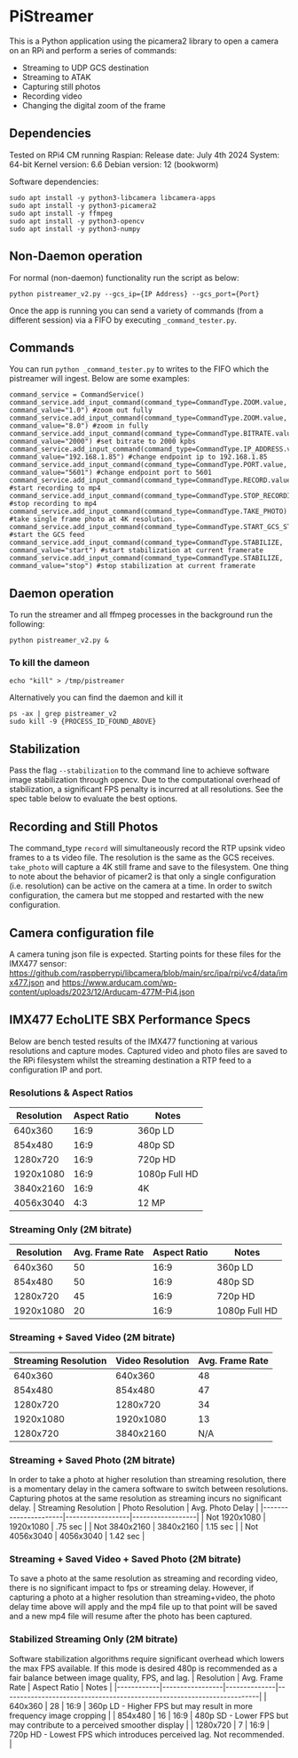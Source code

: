 # PiStreamer
This is a Python application using the picamera2 library to open a camera on an RPi and perform a series of commands:
* Streaming to UDP GCS destination
* Streaming to ATAK
* Capturing still photos
* Recording video
* Changing the digital zoom of the frame

## Dependencies
Tested on RPi4 CM running Raspian:
Release date: July 4th 2024
System: 64-bit
Kernel version: 6.6
Debian version: 12 (bookworm)

Software dependencies:
```
sudo apt install -y python3-libcamera libcamera-apps
sudo apt install -y python3-picamera2
sudo apt install -y ffmpeg
sudo apt install -y python3-opencv
sudo apt install -y python3-numpy
```

## Non-Daemon operation
For normal (non-daemon) functionality run the script as below:

```
python pistreamer_v2.py --gcs_ip={IP Address} --gcs_port={Port}
```
Once the app is running you can send a variety of commands (from a different session) via a FIFO by executing `_command_tester.py`.

## Commands
You can run `python _command_tester.py` to writes to the FIFO which the pistreamer will ingest. Below are some examples:
```
command_service = CommandService()
command_service.add_input_command(command_type=CommandType.ZOOM.value, command_value="1.0") #zoom out fully
command_service.add_input_command(command_type=CommandType.ZOOM.value, command_value="8.0") #zoom in fully
command_service.add_input_command(command_type=CommandType.BITRATE.value, command_value="2000") #set bitrate to 2000 kpbs
command_service.add_input_command(command_type=CommandType.IP_ADDRESS.value, command_value="192.168.1.85") #change endpoint ip to 192.168.1.85
command_service.add_input_command(command_type=CommandType.PORT.value, command_value="5601") #change endpoint port to 5601
command_service.add_input_command(command_type=CommandType.RECORD.value) #start recording to mp4
command_service.add_input_command(command_type=CommandType.STOP_RECORDING) #stop recording to mp4
command_service.add_input_command(command_type=CommandType.TAKE_PHOTO) #take single frame photo at 4K resolution.
command_service.add_input_command(command_type=CommandType.START_GCS_STREAM) #start the GCS feed
command_service.add_input_command(command_type=CommandType.STABILIZE, command_value="start") #start stabilization at current framerate
command_service.add_input_command(command_type=CommandType.STABILIZE, command_value="stop") #stop stabilization at current framerate
```

## Daemon operation
To run the streamer and all ffmpeg processes in the background run the following:
```
python pistreamer_v2.py &
```

### To kill the dameon
```
echo "kill" > /tmp/pistreamer
```
Alternatively you can find the daemon and kill it
```
ps -ax | grep pistreamer_v2
sudo kill -9 {PROCESS_ID_FOUND_ABOVE}
```

## Stabilization
Pass the flag `--stabilization` to the command line to achieve software image stabilization through opencv. Due to the computational overhead of stabilization, a significant FPS penalty is incurred at all resolutions. See the spec table below to evaluate the best options.

## Recording and Still Photos
The command_type `record` will simultaneously record the RTP upsink video frames to a ts video file. The resolution is the same as the GCS receives. `take_photo` will capture a 4K still frame and save to the filesystem. One thing to note about the behavior of picamer2 is that only a single configuration (i.e. resolution) can be active on the camera at a time. In order to switch configuration, the camera but me stopped and restarted with the new configuration.

## Camera configuration file
A camera tuning json file is expected. Starting points for these files for the IMX477 sensor: https://github.com/raspberrypi/libcamera/blob/main/src/ipa/rpi/vc4/data/imx477.json and https://www.arducam.com/wp-content/uploads/2023/12/Arducam-477M-Pi4.json

## IMX477 EchoLITE SBX Performance Specs
Below are bench tested results of the IMX477 functioning at various resolutions and capture modes. Captured video and photo files are saved to the RPi filesystem whilst the streaming destination a RTP feed to a configuration IP and port.

### Resolutions & Aspect Ratios
| Resolution | Aspect Ratio | Notes         |
|------------|--------------|---------------|
| 640x360    | 16:9         | 360p LD       |
| 854x480    | 16:9         | 480p SD       |
| 1280x720   | 16:9         | 720p HD       |
| 1920x1080  | 16:9         | 1080p Full HD |
| 3840x2160  | 16:9         | 4K            |
| 4056x3040  | 4:3          | 12 MP         |

### Streaming Only (2M bitrate)
| Resolution | Avg. Frame Rate | Aspect Ratio | Notes         |
|------------|-----------------|--------------|---------------|
| 640x360    | 50              | 16:9         | 360p LD       |
| 854x480    | 50              | 16:9         | 480p SD       |
| 1280x720   | 45              | 16:9         | 720p HD       |
| 1920x1080  | 20              | 16:9         | 1080p Full HD |

### Streaming + Saved Video (2M bitrate)
| Streaming Resolution | Video Resolution | Avg. Frame Rate |
|----------------------|------------------|-----------------|
| 640x360              | 640x360          | 48              |
| 854x480              | 854x480          | 47              |
| 1280x720             | 1280x720         | 34              |
| 1920x1080            | 1920x1080        | 13              |
| 1280x720             | 3840x2160        | N/A             |

### Streaming + Saved Photo (2M bitrate)
In order to take a photo at higher resolution than streaming resolution, there is a momentary delay in the camera software to switch between resolutions. Capturing photos at the same resolution as streaming incurs no significant delay.
| Streaming Resolution | Photo Resolution | Avg. Photo Delay |
|----------------------|------------------|------------------|
| Not 1920x1080        | 1920x1080        | .75 sec          |
| Not 3840x2160        | 3840x2160        | 1.15 sec         |
| Not 4056x3040        | 4056x3040        | 1.42 sec         |

### Streaming + Saved Video + Saved Photo (2M bitrate)
To save a photo at the same resolution as streaming and recording video, there is no
significant impact to fps or streaming delay. However, if capturing a photo at a
higher resolution than streaming+video, the photo delay time above will apply and the
mp4 file up to that point will be saved and a new mp4 file will resume after the photo
has been captured.

### Stabilized Streaming Only (2M bitrate)
Software stabilization algorithms require significant overhead which lowers the max FPS available.
If this mode is desired 480p is recommended as a fair balance between image quality, FPS, and lag.
| Resolution | Avg. Frame Rate | Aspect Ratio | Notes                                                                  |
|------------|-----------------|--------------|------------------------------------------------------------------------|
| 640x360    | 28              | 16:9         | 360p LD - Higher FPS but may result in more frequency image cropping   |
| 854x480    | 16              | 16:9         | 480p SD - Lower FPS but may contribute to a perceived smoother display |
| 1280x720   | 7               | 16:9         | 720p HD - Lowest FPS which introduces perceived lag. Not recommended.  |
